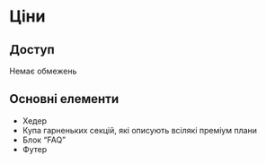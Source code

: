 # Ціни

## Доступ
Немає обмежень

## Основні елементи
- Хедер
- Купа гарненьких секцій, які описують всілякі преміум плани
- Блок “FAQ”
- Футер
